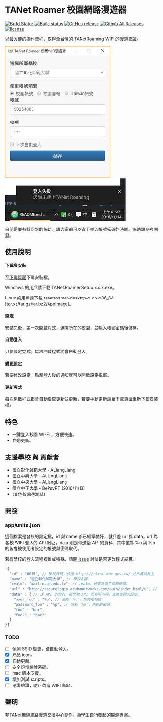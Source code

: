 # TANet Roamer 校園網路漫遊器

[![Build Status](https://travis-ci.org/ALiangLiang/TANetRoamer-desktop.svg?branch=master)](https://travis-ci.org/ALiangLiang/TANetRoamer-desktop "Travis CI") [![Build status](https://ci.appveyor.com/api/projects/status/96rf3aqlwwc4es93?svg=true)](https://ci.appveyor.com/project/ALiangLiang/tanetroamer-desktop "AppVeyor") [![GitHub release](https://img.shields.io/github/release/ALiangLiang/TANetRoamer-desktop.svg)](https://github.com/ALiangLiang/TANetRoamer-desktop/releases/latest "最新版本") [![Github All Releases](https://img.shields.io/github/downloads/ALiangLiang/TANetRoamer-desktop/total.svg)](https://github.com/ALiangLiang/TANetRoamer-desktop/releases/latest "下載次數") [![license](https://img.shields.io/github/license/ALiangLiang/TANetRoamer-desktop.svg)](https://github.com/ALiangLiang/TANetRoamer-desktop/blob/master/LICENSE "MIT開源協議")

以最方便的操作流程，取得全台灣的 TANetRoaming WIFI 的漫遊認證。

![設定視窗](build/screenshot.png) ![登入通知](build/screenshot2.png)

目前需要各校同學的協助，讓大家都可以省下輸入帳號密碼的時間。協助請參考[開發](#開發 "開發")。

## 使用說明

#### 下載與安裝

至[下載頁面](https://github.com/ALiangLiang/TANetRoamer-desktop/releases/latest "下載頁面")下載安裝檔。

Windows 的用戶請下載 TANet.Roamer.Setup.x.x.x.exe。

Linux 的用戶請下載 tanetroamer-desktop-x.x.x-x86_64.[tar.xz/tar.gz/tar.bz2/AppImage]。

#### 設定

安裝完後，第一次開啟程式，選擇所在的校園，並輸入帳號密碼後儲存。

#### 自動登入

只要設定完成，每次開啟程式將會自動登入。

#### 變更設定

若要修改設定，點擊登入後的通知就可以開啟設定視窗。

#### 更新程式

每次開啟程式都會自動檢查更新並更新，若要手動更新請至[下載頁面](https://github.com/ALiangLiang/TANetRoamer-desktop/releases/latest "下載頁面")重新下載安裝檔。

## 特色

- 一鍵登入校園 WI-FI ，方便快速。
- 自動更新。

## 支援學校 與 貢獻者

- 國立彰化師範大學 - ALiangLiang
- 國立中興大學 - ALiangLiang
- 國立中央大學 - ALiangLiang
- 國立中正大學 - BePsvPT (2016/11/13)
- (其他校園待測試)

## 開發

### app/units.json

這個檔案是各校的設定檔，id 與 name 都已經準備好，就只差 url 與 data，url 為各校 WIFI 登入的 API 網址，data 則是傳送給 API 的資料，其中值為 %u 與 %p 的皆會被使用者設定的帳號與密碼取代。

 若有學校的登入流程複雜或特殊，請[開 issue](issue/new) 討論是否更改程式結構。

```javascript
[{
  "id" : "0015", // 學校代碼，依照 https://ulist.moe.gov.tw/ 公布資訊為主
  "name" : "國立彰化師範大學", // 學校名稱
  "realm": "mail.ncue.edu.tw", // realm，通常為學生信箱網域。
  "url" : "http://securelogin.arubanetworks.com/auth/index.html/u", // 登入 API 網址，有可能視學校而有所不同。
  "data" : { // 送 API 的資料，視學校 API 而有所不同，此為彰師大設定。
    "user_foo" : "%u", // 值為 '%u'，指的是帳號
    "password_foo" : "%p", // 值為 '%p'，指的是密碼
    "foo" : "bar",
    "foo2" : "bar2"
  }
}]
```

### TODO

- [ ] 偵測 SSID 變更，全自動登入。
- [x] 產品 icon。
- [x] 自動更新。
- [ ] 安全記憶帳號密碼。
- [ ] mac 版本支援。
- [x] 增加測試 scripts。
- [ ] 憑證驗證，防止偽造 WIFI 熱點。

## 聲明

非[TANet無線網路漫遊交換中心](https://roamingcenter.tanet.edu.tw/)製作，為學生自行發起的開源專案。
